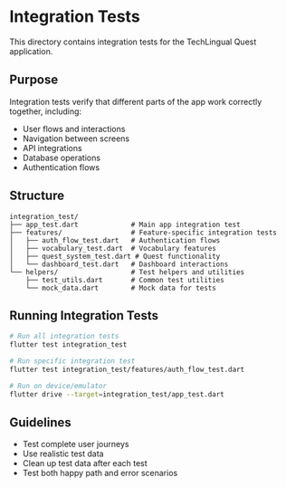# Integration Tests

This directory contains integration tests for the TechLingual Quest application.

## Purpose

Integration tests verify that different parts of the app work correctly together, including:
- User flows and interactions
- Navigation between screens
- API integrations
- Database operations
- Authentication flows

## Structure

```
integration_test/
├── app_test.dart             # Main app integration test
├── features/                 # Feature-specific integration tests
│   ├── auth_flow_test.dart   # Authentication flows
│   ├── vocabulary_test.dart  # Vocabulary features
│   ├── quest_system_test.dart # Quest functionality
│   └── dashboard_test.dart   # Dashboard interactions
└── helpers/                  # Test helpers and utilities
    ├── test_utils.dart       # Common test utilities
    └── mock_data.dart        # Mock data for tests
```

## Running Integration Tests

```bash
# Run all integration tests
flutter test integration_test

# Run specific integration test
flutter test integration_test/features/auth_flow_test.dart

# Run on device/emulator
flutter drive --target=integration_test/app_test.dart
```

## Guidelines

- Test complete user journeys
- Use realistic test data
- Clean up test data after each test
- Test both happy path and error scenarios